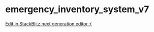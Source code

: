 # emergency_inventory_system_v7

[Edit in StackBlitz next generation editor ⚡️](https://stackblitz.com/~/github.com/micEngineer/emergency_inventory_system_v7)